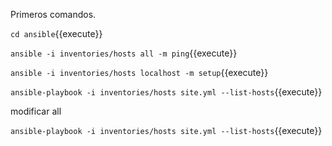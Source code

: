 Primeros comandos.

`cd ansible`{{execute}}

`ansible -i inventories/hosts all -m ping`{{execute}}

`ansible -i inventories/hosts localhost -m setup`{{execute}}

`ansible-playbook -i inventories/hosts site.yml --list-hosts`{{execute}}

modificar all

`ansible-playbook -i inventories/hosts site.yml --list-hosts`{{execute}}
